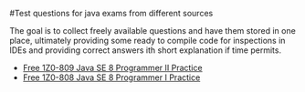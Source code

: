 #Test questions for java exams from different sources

The goal is to collect freely available questions and have them stored in one place, ultimately providing some ready to compile code for inspections in IDEs and providing correct answers ith short explanation if time permits.
 
- [Free 1Z0-809 Java SE 8 Programmer II Practice](https://github.com/belgampaul/javaexams/blob/master/javase8programmerII1ZO809/src/main/java/com/myexamcloud/www/onlineexam/exam/_1Z0_809/questions.md)
- [Free 1Z0-808 Java SE 8 Programmer I Practice](https://github.com/belgampaul/javaexams/blob/master/javase8programmerII1ZO809/src/main/java/com/myexamcloud/www/onlineexam/exam/_1Z0_808/questions.md)

